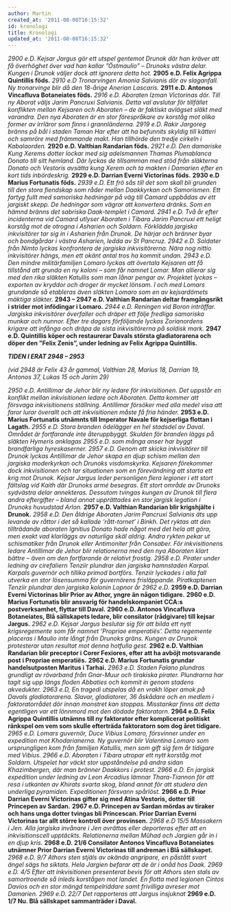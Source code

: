 ```yaml
---
author: Martin
created_at: '2011-08-08T16:15:32'
id: kronologi
title: Kronologi
updated_at: '2011-08-08T16:15:32'
---
```

*2900 e.D. Kejsar Jargus gör ett utspel gentemot Drunok där han kräver att få överhöghet över vad han kallar ”Östmaulio” – Drunoks västra delar. Kungen i Drunok väljer dock att ignorera detta hot.* **2905 e.D. Felix Agrippa Quintillis föds.** *2910 e.D Tronarvingen Amonia Salvianis dör av slaganfall. Ny tronarvinge blir då den 18-årige Anerian Lascaris.* **2911 e.D. Antonos Vincafluva Botaneiates föds.** *2916 e.D. Aboraten Izman Victorinas dör. Till ny Aborat väljs Jarim Pancruxi Salvianis. Detta val avslutar för tillfället konflikten mellan Kejsaren och Aboraten – de är faktiskt avlägset släkt med varandra. Den nya Aboraten är en stor förespråkare av korståg mot olika former av irrläror som finns i grannländerna.* *2919 e.D. Rakir Jargoreg bränns på bål i staden Taman Har efter att ha befunnits skyldig till kätteri och samröre med främmande makt. Han tillhörde den tredje cirkeln i Kabalaorden.* **2920 e.D. Valthian Randarian föds.** *2921 e.D. Den damariske Kung Xerems dotter lockar med sig adelsmannen Thamas Plumablanca Donato till sitt hemland. Där lyckas de tillsamman med stöd från släkterna Donato och Vestoris avsätta kung Xerem och ta makten i Damarien efter en kort tids inbördeskrig.* **2929 e.D. Darrian Everni Victorinas föds.** **2930 e.D Marius Fortunatis föds.** *2939 e.D. Ett frö sås till det som skall bli grunden till den stora fiendskap som råder mellan Daakkyrkan och Samorismen. Ett fartyg fullt med samoriska hedningar på väg till Camard uppbådas av ett jargiskt skepp. De hedningar som vägrar att konvertera dränks. Som en hämnd bränns det sabriska Daak-templet i Camard.* *2941 e.D. Två år efter incidenterna vid Camard utlyser Aboraten i Tibara Jarim Pancruxi ett heligt korståg mot de otrogna i Asharien och Soldarn. Förklädda jargiska inkvisitörer tar sig in i Asharien från Drunok. De härjar och bränner byar och bondgårdar i västra Asharien, ledda av St Pancruz.* *2942 e.D. Soldater från Nimto lyckas konfrontera de jargiska inkvisitörerna. Nära nog nittio inkvisitörer hängs, men ett okänt antal tros ha kommit undan.* *2943 e.D. Den mindre militärfamiljen Lomaro lyckas att övertala Kejsaren att få tillstånd att grunda en ny koloni – som får namnet Lomar. Man allierar sig med den rika släkten Katullis som man lånar pengar av. Projektet lyckas – exporten av kryddor och droger är mycket lönsam. I och med Lomars grundande så etableras även släkten Lomaro som en av kejsardömets mäktiga släkter.* **2943 – 2947 e.D. Valthian Randarian deltar framgångsrikt i strider mot infödingar i Lomaro.** *2944 e.D. Reningen vid Boron inträffar. Jargiska inkvisitörer överfaller och dräper ett följe fredliga samoriska munkar och nunnor. Efter tre dagars förföljande lyckas Zorianordens krigare att infånga och dräpa de sista inkvisitörerna på soldisk mark.* **2947 e.D. Quintillis köper och restaurerar Davals största gladiatorarena och döper den ”Felix Zenis”, under ledning av Felix Agrippa Quintillis.**

***TIDEN I ERAT 2948 – 2953***

*(vid 2948 är Felix 43 år gammal, Valthian 28, Marius 18, Darrian 19, Antonos 37, Lukas 15 och Jarim 29)*

*2950 e.D. Antillimar de Jehor blir ny ledare för inkvisitionen. Det uppstår en konflikt mellan inkvisitionen ledare och Aboraten. Detta kommer att försvaga inkvisitionens ställning. Antillimar försöker med alla medel visa att faror lurar överallt och att inkvisitionen måste få fria händer.* **2953 e.D. Marius Fortunatis utnämnts till Imperator Navale för kejserliga flottan i Lagath.** *2955 e.D. Stora branden ödelägger en hel stadsdel av Daval. Området är fortfarande inte återuppbyggt. Skulden för branden läggs på släkten Hymeris anklagas 2955 e.D. som många anser har byggt brandfarliga hyreskaserner.* *2957 e.D. Genom att skicka inkvisitörer till Drunok lyckas Antillimar de Jehor skapa en djup schism mellan den jargiska moderkyrkan och Drunoks visdomskyrka. Kejsaren förekommer dock inkvisitionen och tar situationen som en förevändning att starta ett krig mot Drunok. Kejsar Jargus leder personligen flera legioner i ett stort fältslag vid Kaith där Drunoks armé besegras. Ett stort område av Drunoks sydvästra delar annekteras. Dessutom tvingas kungen av Drunok till flera andra eftergifter – bland annat upprättades en stor jargisk legation i Drunoks huvudstad Arlon.* **2957 e.D. Valthian Randarian blir krigshjälte i Drunok.** *2958 e.D. Den åldrige Aboraten Jarim Pancruxi Salvianis äts upp levande av råttor i det så kallade ‘rått-tornet’ i Binkh. Det ryktas att den tillträdande aboraten Ignitius Donato hade något med det hela att göra, men exakt vad klarläggs av naturliga skäl aldrig. Andra rykten pekar ut schismatiker från Drunok eller Antimoniter från Consaber. För inkvisitionens ledare Antillimar de Jehor blir relationerna med den nya Aboraten klart bättre – även om den fortfarande är relativt frostig.* *2958 e.D. Pirater under ledning av cirefaliern Tenziir plundrar den jargiska hamnstaden Karpal. Karpals guvernör och tillika primod bortförs. Tenziir lyckades i alla fall utverka en stor lösensumma för guvernörens frisläppande. Piratkaptenen Tenziir plundrar den jargiska kolonin Lopnor år 2962 e.D.* **2959 e.D. Darrian Everni Victorinas blir Prior av Athor, yngre än någon tidigare.** **2960 e.D. Marius Fortunatis blir ansvarig för handelskompaniet CCA:s postverksamhet, flyttar till Daval.** **2960 e.D. Antonos Vincafluva Botaneiates, Blå sällskapets ledare, blir consilator (rådgivare) till kejsar Jargus.** *2962 e.D. Kejsar Jargus beslutar sig för att bilda ett nytt krigsregemente som får namnet ’Propriae emperatiës’. Detta regemente placeras i Maulio inte långt från Drunoks gräns. Kungen av Drunok protesterar utan resultat mot denna hotfulla gest.* **2962 e.D. Valthian Randarian blir preceptor i Corer Fexiores, efter att ha avböjt motsvarande post i Propriae emperatiës.** **2962 e.D. Marius Fortunatis grundar handelsutposten Maritus i Tarhai.** *2963 e.D. Staden Falano plundras grundligt av rövarband från Gnar-Muur och tirakiska pirater. Plundrarna har tagit sig upp längs floden Abbaties och kommit in genom stadens akvedukter.* *2963 e.D, En tragedi utspelas då en vrakh löper amok på Davals gladiatorarena. Slavar, gladiatorer, 36 åskådare och en medlem i faktoratorrådet dör innan monstret kan stoppas. Misstankar finns att detta egentligen var ett lönnmord mot den dödade faktoratorn.* **2964 e.D. Felix Agrippa Quintillis utnämns till ny faktorator efter komplicerat politiskt ränkspel om vem som skulle efterträda faktoratorn som dog året tidigare.** *2965 e.D. Lomars guvernör, Duce Vibius Lomaro, försvinner under en expedition mot Khodarianerna. Ny guvernör blir Valentina Lomaro som ursprungligen kom från familjen Katullis, men som gift sig fem år tidigare med Vibius.* *2966 e.D. Aboraten i Tibara utropar ett nytt korståg mot Soldarn. Utspelet har väckt stor uppståndelse på andra sidan Khazimbergen, där man bränner Daakkors i protest.* *2966 e.D. En jargisk expedition under ledning av Leon Arcadius lämnar Thara-Tiannon för att resa i utkanten av Khirats svarta skog, bland annat för att studera den underliga pyramiden. Expeditionen försvann spårlöst.* **2966 e.D. Prior Darrian Everni Victorinas gifter sig med Atina Vestoris, dotter till Princepen av Sardan.** **2967 e.D. Princepen av Sardan mördas av tiraker och hans unga dotter tvingas bli Princescan. Prior Darrian Everni Victorinas tar allt större kontroll över provinsen.** *2968 e.D 15/5 Massakern i Jen. Alla jargiska invånare i Jen avrättas eller deporteras efter att en inkvisitionscell upptäckts. Relationerna mellan Mûhad och Jargien går in i en djup kris.* **2968 e.D. 21/6 Consilator Antonos Vincafluva Botaneiates utnämner Prior Darrian Everni Victorinas till andreman i Blå sällskapet.** *2968 e.D. 9/7 Athors sten stjäls av okända angripare, en påstått svart ängel sägs ha siktats. Hela Jargien befarar att de är i onåd hos Daak.* *2969 e.D. 4/5 Efter att inkvisitionen presenterat bevis för att Athors sten stals av samortroende så inleds korstågen mot landet. En flotta med legionen Cintos Davios och en stor mängd tempelriddare samt frivilliga avreser mot Damarien.* *2969 e.D. 22/7 Det rapporteras att Jargus insjuknat* **2969 e.D. 1/7 Nu. Blå sällskapet sammanträder i Daval.**